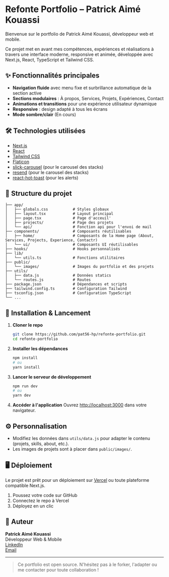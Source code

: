 # Refonte Portfolio – Patrick Aimé Kouassi

Bienvenue sur le portfolio de Patrick Aimé Kouassi, développeur web et mobile.

Ce projet met en avant mes compétences, expériences et réalisations à travers une interface moderne, responsive et animée, développée avec Next.js, React, TypeScript et Tailwind CSS.

## ✨ Fonctionnalités principales

- **Navigation fluide** avec menu fixe et surbrillance automatique de la section active
- **Sections modulaires** : À propos, Services, Projets, Expériences, Contact
- **Animations et transitions** pour une expérience utilisateur dynamique
- **Responsive** : design adapté à tous les écrans
- **Mode sombre/clair** (En cours)

## 🛠️ Technologies utilisées

- [Next.js](https://nextjs.org/)
- [React](https://react.dev/)
- [Tailwind CSS](https://tailwindcss.com/)
- [Flaticon](https://www.flaticon.com/fr/)
- [slick-carousel](https://kenwheeler.github.io/slick/) (pour le carousel des stacks)
- [resend](https://resend.com/) (pour le carousel des stacks)
- [react-hot-toast](https://react-hot-toast.com/) (pour les alerts)

## 📁 Structure du projet

```
├── app/
│   ├── globals.css           # Styles globaux
│   ├── layout.tsx            # Layout principal
│   ├── page.tsx              # Page d'acceuil'
│   ├── projects/             # Page des projets
│   └── api/                  # Fonction api pour l'envoi de mail
├── components/               # Composants réutilisables
│   ├── home/                 # Composants de la Home page (About, Services, Projects, Experience, Contactr)
│   └── ui/                   # Composants UI réutilisables
├── hooks/                    # Hooks personnalisés
├── lib/
│   └── utils.ts              # Fonctions utilitaires
├── public/
│   └── images/               # Images du portfolio et des projets
├── utils/
│   ├── data.js               # Données statics
│   └── routes.js             # Routes
├── package.json              # Dépendances et scripts
├── tailwind.config.ts        # Configuration Tailwind
├── tsconfig.json             # Configuration TypeScript
└── ...
```

## 🚀 Installation & Lancement

1. **Cloner le repo**
   ```bash
   git clone https://github.com/pat56-hp/refonte-portfolio.git
   cd refonte-portfolio
   ```
2. **Installer les dépendances**
   ```bash
   npm install
   # ou
   yarn install
   ```
3. **Lancer le serveur de développement**
   ```bash
   npm run dev
   # ou
   yarn dev
   ```
4. **Accéder à l'application**
   Ouvrez [http://localhost:3000](http://localhost:3000) dans votre navigateur.

## ⚙️ Personnalisation

- Modifiez les données dans `utils/data.js` pour adapter le contenu (projets, skills, about, etc.).
- Les images de projets sont à placer dans `public/images/`.

## 🖥️ Déploiement

Le projet est prêt pour un déploiement sur [Vercel](https://vercel.com/) ou toute plateforme compatible Next.js.

1. Poussez votre code sur GitHub
2. Connectez le repo à Vercel
3. Déployez en un clic

## 👤 Auteur

**Patrick Aimé Kouassi**  
Développeur Web & Mobile  
[LinkedIn](https://linkedin.com/in/Patrick-aime)  
[Email](mailto:patrickkouassi7@gmail.com)

---

> Ce portfolio est open source. N'hésitez pas à le forker, l'adapter ou me contacter pour toute collaboration !
